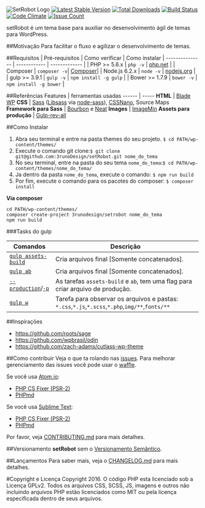 ![SetRobot Logo](http://agenciaccm.s3-sa-east-1.amazonaws.com/uploads/2016/07/16165134/setrobot_logo.svg "SetRobot")
[![Latest Stable Version](https://poser.pugx.org/3runodesign/setrobot/v/stable)](https://packagist.org/packages/3runodesign/setrobot)
[![Total Downloads](https://poser.pugx.org/3runodesign/setrobot/downloads)](https://packagist.org/packages/3runodesign/setrobot)
[![Build Status](https://travis-ci.org/3runoDesign/setRobot.svg?branch=master)](https://travis-ci.org/3runoDesign/setRobot)
[![Code Climate](https://codeclimate.com/github/3runoDesign/setRobot/badges/gpa.svg)](https://codeclimate.com/github/3runoDesign/setRobot)
[![Issue Count](https://codeclimate.com/github/3runoDesign/setRobot/badges/issue_count.svg)](https://codeclimate.com/github/3runoDesign/setRobot)

setRobot é um tema base para auxiliar no desenvolvimento ágil de temas para WordPress.

##Motivação
Para facilitar o fluxo e agilizar o desenvolvimento de temas.

##Requisitos
| Pré-requisitos    | Como verificar | Como instalar
| --------------- | ------------ | ------------- |
| PHP >= 5.6.x    | `php -v`     | [php.net](http://php.net/manual/en/install.php) |
| Composer        | `composer -v`| [Composer](https://getcomposer.org/download/)|
| Node.js 6.2.x  | `node -v`    | [nodejs.org](http://nodejs.org/) |
| gulp >= 3.9.1  | `gulp -v`    | `npm install -g gulp` |
| Bower >= 1.7.9 | `bower -v`   | `npm install -g bower` |

##Referências
 Features    | ferramentas usadas
 ------ | -----
**HTML** | [Blade WP](https://github.com/tormjens/wp-blade)
**CSS** | [Sass](http://sass-lang.com/) ([Libsass](http://sass-lang.com/libsass) via [node-sass](https://github.com/sass/node-sass)), [CSSNano](https://github.com/ben-eb/cssnano), Source Maps
**Framework para Sass** | [Bourbon](Bourbon.io) e [Neat](neat.bourbon.io)
**Images** | [ImageMin](https://www.npmjs.com/package/gulp-imagemin)
**Assets para produção** | [Gulp-rev-all](https://github.com/smysnk/gulp-rev-all)

##Como Instalar
1. Abra seu terminal e entre na pasta themes do seu projeto. `$ cd PATH/wp-content/themes/`
2. Execute o comando git clone:`$ git clone git@github.com:3runoDesign/setRobot.git nome_do_tema`
3. No seu terminal, entre na pasta do seu tema `nome_do_tema`:`$ cd PATH/wp-content/themes/nome_do_tema/`
4. Ja dentro da pasta `nome_do_tema`, execute o comando: `$ npm run build`
5. Por fim, execute o comando para os pacotes do composer: `$ composer install`

**Via composer**
```shell
cd PATH/wp-content/themes/
composer create-project 3runodesign/setrobot nome_do_tema
npm run build
```

###Tasks do gulp

| Comandos    | Descrição |
| ------------- | ------------- |
| [`gulp assets-build`](https://github.com/3runoDesign/setRobot/blob/master/Gulpfile.js#L164) | Cria arquivos final [Somente concatenados]. |
| [`gulp ab`](https://github.com/3runoDesign/setRobot/blob/master/Gulpfile.js#L176) | Cria arquivos final [Somente concatenados]. |
| [`--production`](https://github.com/3runoDesign/setRobot/blob/master/Gulpfile.js#L169)/[`-p`](https://github.com/3runoDesign/setRobot/blob/master/Gulpfile.js#L169) | As tarefas `assets-build` e `ab`, tem uma flag para criar arquivo de produção. |
|  [`gulp w`](https://github.com/3runoDesign/setRobot/blob/master/Gulpfile.js#L149) | Tarefa para observar os arquivos e pastas: `*.css`,`*.js`,`*.scss`,`*.php`,`img/**`,`fonts/**`|

##Inspirações
 - https://github.com/roots/sage
 - https://github.com/wpbrasil/odin
 - https://github.com/zach-adams/cutlass-wp-theme

##Como contribuir
Veja o que ta rolando nas [issues](https://github.com/3runoDesign/setRobot/issues). Para melhorar gerenciamento das issues você pode usar o [waffle](https://waffle.io/3runoDesign/setRobot/join).

Se você usa [Atom.io](https://atom.io/):
- [PHP CS Fixer (PSR-2)](https://atom.io/packages/php-cs-fixer)
- [PHPmd](https://atom.io/packages/linter-phpmd)

Se você usa [Sublime Text](https://www.sublimetext.com/):
- [PHP CS Fixer (PSR-2)](https://github.com/benmatselby/sublime-phpcs)
- [PHPmd](https://github.com/SublimeLinter/SublimeLinter-phpmd)

Por favor, veja [CONTRIBUTING.md](https://github.com/3runoDesign/setRobot/blob/master/CONTRIBUTING.md) para mais detalhes.

##Versionamento
**setRobot** sem o [Versionamento Semântico](http://semver.org/lang/pt-BR/).

##Lançamentos
Para saber mais, veja o [CHANGELOG.md](https://github.com/3runoDesign/setRobot/blob/master/CHANGELOG.md) para mais detalhes.

#Copyright e Licença
Copyright 2016.
O código PHP esta licenciado sob a Licença GPLv2. Todos os arquivos CSS, SCSS, JS, imagens e outros não incluindo arquivos PHP estão licenciados como MIT ou pela licença especificada dentro de seus arquivos.
